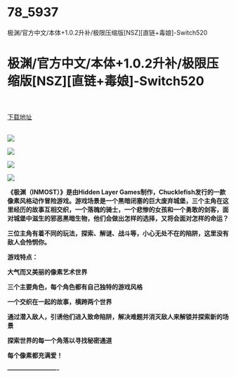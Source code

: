 # 78_5937
极渊/官方中文/本体+1.0.2升补/极限压缩版[NSZ][直链+毒娘]-Switch520
# 极渊/官方中文/本体+1.0.2升补/极限压缩版[NSZ][直链+毒娘]-Switch520
 <br/></br>
[下载地址](https://www.switch520.cc/article/5937 "下载地址")
<br/></br>

<p><img src="https://www.switch520.cc/muke_img/upload_art_editor_20201023-1_2a3e03386228e68a97ed836b07e167f6.jpg"></p>
<p><img src="https://www.switch520.cc/muke_img/upload_art_editor_20201023-1_920a0bce77e90047be73d704a417ba15.jpg"></p>
<p><img src="https://www.switch520.cc/muke_img/upload_art_editor_20201023-1_05cb273a811090470a548f7b1b2fd847.jpg"></p>
<p><img src="https://www.switch520.cc/muke_img/upload_art_editor_20201023-1_b570f1b4c078575f1cd7280356499059.jpg"></p>
<p><span></span></p>
<p></p>
<p><span><strong>《极渊（INMOST）》是由Hidden Layer Games制作，Chucklefish发行的一款像素风格动作冒险游戏。游戏场景是一个黑暗闭塞的巨大废弃城堡，三个主角在这里经历的故事互相交织，一个落魄的骑士，一个悲惨的女孩和一个勇敢的剑客，面对城堡中滋生的邪恶黑暗生物，他们会做出怎样的选择，又将会面对怎样的命运？</strong></span></p>
<p></p>
<p><span><strong>三位主角有着不同的玩法，探索、解谜、战斗等，小心无处不在的陷阱，这里没有敌人会怜悯你。</strong></span></p>
<p></p>
<p><span><strong>游戏特点：</strong></span></p>
<p><span><strong>大气而又美丽的像素艺术世界</strong></span></p>
<p><span><strong>三个主要角色，每个角色都有自己独特的游戏风格</strong></span></p>
<p><span><strong>一个交织在一起的故事，横跨两个世界</strong></span></p>
<p><span><strong>通过潜入敌人，引诱他们进入致命陷阱，解决难题并消灭敌人来解锁并探索新的场景</strong></span></p>
<p><span><strong>探索世界的每一个角落以寻找秘密通道</strong></span></p>
<p><span><strong>每个像素都充满爱！</strong></span></p>
<p><span><strong>————————-</strong></span></p>
